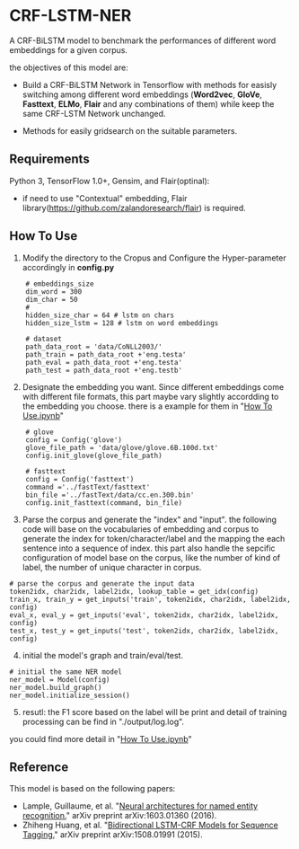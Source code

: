 # CRF-LSTM-NER
A CRF-BiLSTM model to benchmark the performances of different word embeddings for a given corpus. <br>

the objectives of this model are:
*  Build a CRF-BiLSTM  Network in Tensorflow with methods for easisly switching among different word embeddings (**Word2vec**, **GloVe**, **Fasttext**, **ELMo**, **Flair** and any combinations of them) while keep the same CRF-LSTM Network unchanged.

* Methods for easily gridsearch on the suitable parameters.



## Requirements

Python 3, TensorFlow 1.0+, Gensim, and Flair(optinal):

- if need to use "Contextual" embedding, Flair library(https://github.com/zalandoresearch/flair) is required. 


## How To Use
1. Modify the directory to the Cropus and Configure the Hyper-parameter accordingly in **config.py**

```
    # embeddings_size
    dim_word = 300
    dim_char = 50
    #
    hidden_size_char = 64 # lstm on chars
    hidden_size_lstm = 128 # lstm on word embeddings

    # dataset
    path_data_root = 'data/CoNLL2003/'
    path_train = path_data_root +'eng.testa'
    path_eval = path_data_root +'eng.testa'
    path_test = path_data_root +'eng.testb'
```

2. Designate the embedding you want. Since different embeddings come with different file formats, this part maybe vary slightly accordding to the embedding you choose. there is a example for them in "[How To Use.ipynb](https://github.com/JZ-LIANG/CRF-LSTM-NER/blob/master/How%20To%20Use.ipynb)"

```
    # glove
	config = Config('glove')
	glove_file_path = 'data/glove/glove.6B.100d.txt'
	config.init_glove(glove_file_path)

    # fasttext
	config = Config('fasttext')
	command ='../fastText/fasttext'
	bin_file ='../fastText/data/cc.en.300.bin'
	config.init_fasttext(command, bin_file)
```

3. Parse the corpus and generate the "index" and "input". the following code will base on the vocabularies of embedding and corpus to generate the index for token/character/label and the mapping the each sentence into a sequence of index. this part also handle the sepcific configuration of model base on the corpus, like the number of kind of label, the number of unique character in corpus.

```
# parse the corpus and generate the input data
token2idx, char2idx, label2idx, lookup_table = get_idx(config)
train_x, train_y = get_inputs('train', token2idx, char2idx, label2idx, config)
eval_x, eval_y = get_inputs('eval', token2idx, char2idx, label2idx, config)
test_x, test_y = get_inputs('test', token2idx, char2idx, label2idx, config)
```

4. initial the model's graph and train/eval/test.
```
# initial the same NER model 
ner_model = Model(config)
ner_model.build_graph()
ner_model.initialize_session()
```

5. resutl: the F1 score based on the label will be print and detail of training processing can be find in "./output/log.log". 

you could find more detail in "[How To Use.ipynb](https://github.com/JZ-LIANG/CRF-LSTM-NER/blob/master/How%20To%20Use.ipynb)"




## Reference
This model is based on the following papers:
* Lample, Guillaume, et al. "[Neural architectures for named entity recognition.](https://arxiv.org/abs/1603.01360)" arXiv preprint arXiv:1603.01360 (2016).
* Zhiheng Huang, et al. "[Bidirectional LSTM-CRF Models for Sequence Tagging.](https://arxiv.org/abs/1508.01991)" arXiv preprint arXiv:1508.01991 (2015).
	
